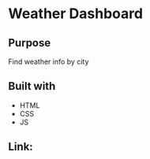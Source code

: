 # Weather Dashboard

## Purpose
Find weather info by city

## Built with
* HTML
* CSS
* JS

## Link: 

